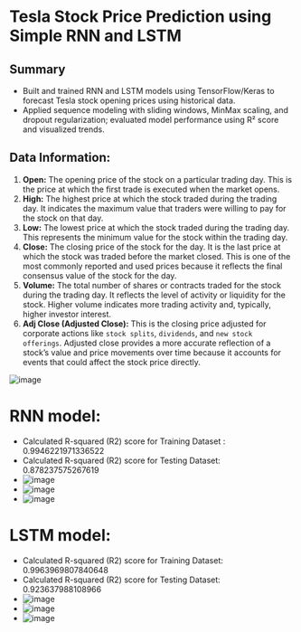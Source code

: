# Tesla Stock Price Prediction using Simple RNN and LSTM

## Summary
* Built and trained RNN and LSTM models using TensorFlow/Keras to forecast Tesla stock opening prices using historical data.
* Applied sequence modeling with sliding windows, MinMax scaling, and dropout regularization; evaluated model performance using R² score and visualized trends.

## Data Information:
1. **Open:** The opening price of the stock on a particular trading day. This is the price at which the first trade is executed when the market opens.
2.  **High:** The highest price at which the stock traded during the trading day. It indicates the maximum value that traders were willing to pay for the stock on that day.
3. **Low:** The lowest price at which the stock traded during the trading day. This represents the minimum value for the stock within the trading day.
4. **Close:** The closing price of the stock for the day. It is the last price at which the stock was traded before the market closed. This is one of the most commonly reported and used prices because it reflects the final consensus value of the stock for the day.
5. **Volume:** The total number of shares or contracts traded for the stock during the trading day. It reflects the level of activity or liquidity for the stock. Higher volume indicates more trading activity and, typically, higher investor interest.
6. **Adj Close (Adjusted Close):** This is the closing price adjusted for corporate actions like `stock splits`, `dividends`, and `new stock offerings`. Adjusted close provides a more accurate reflection of a stock’s value and price movements over time because it accounts for events that could affect the stock price directly.

![image](https://github.com/user-attachments/assets/e4e813b3-52b2-4151-8bfe-d3c6cf3b97af)

# RNN model:
- Calculated R-squared (R2) score for Training Dataset : 0.9946221971336522
- Calculated R-squared (R2) score for Testing Dataset: 0.878237575267619
- ![image](https://github.com/user-attachments/assets/261a40f8-bfcb-4c8f-8b89-f3907f8c4acd)
- ![image](https://github.com/user-attachments/assets/5831c746-4d80-4c7e-b369-342371b2b258)
- ![image](https://github.com/user-attachments/assets/c587a82d-470c-46bf-999a-a00d590f333c)


# LSTM model:
- Calculated R-squared (R2) score for Training Dataset: 0.9963969807840648
- Calculated R-squared (R2) score for Testing Dataset: 0.923637988108966
- ![image](https://github.com/user-attachments/assets/b4292e68-c39b-48e1-a3e8-d804b6efca5e)
- ![image](https://github.com/user-attachments/assets/d7e5a357-268c-42ad-bfa9-418a5b155636)
- ![image](https://github.com/user-attachments/assets/14479b50-fd75-40d9-b29a-0a54f38311f5)
